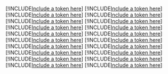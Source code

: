 [!INCLUDE[Include a token here](refs1541048424619/r1.md)]
[!INCLUDE[Include a token here](refs1541048424619/r2.md)]
[!INCLUDE[Include a token here](refs1541048424619/r3.md)]
[!INCLUDE[Include a token here](refs1541048424619/r4.md)]
[!INCLUDE[Include a token here](refs1541048424619/r5.md)]
[!INCLUDE[Include a token here](refs1541048424619/r6.md)]
[!INCLUDE[Include a token here](refs1541048424619/r7.md)]
[!INCLUDE[Include a token here](refs1541048424619/r8.md)]
[!INCLUDE[Include a token here](refs1541048424619/r9.md)]
[!INCLUDE[Include a token here](refs1541048424619/r10.md)]
[!INCLUDE[Include a token here](refs1541048424619/r11.md)]
[!INCLUDE[Include a token here](refs1541048424619/r12.md)]
[!INCLUDE[Include a token here](refs1541048424619/r13.md)]
[!INCLUDE[Include a token here](refs1541048424619/r14.md)]
[!INCLUDE[Include a token here](refs1541048424619/r15.md)]
[!INCLUDE[Include a token here](refs1541048424619/r16.md)]
[!INCLUDE[Include a token here](refs1541048424619/r17.md)]
[!INCLUDE[Include a token here](refs1541048424619/r18.md)]
[!INCLUDE[Include a token here](refs1541048424619/r19.md)]
[!INCLUDE[Include a token here](refs1541048424619/r20.md)]